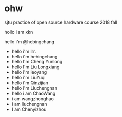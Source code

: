 # ohw
sjtu practice of open source hardware course 2018 fall

hollo i am xkn

hello i'm @hebingchang

- hello i'm lrr.
- hello i'm hebingchang
- hello I'm Cheng Yunlong
- hello I'm Liu Longxiang
- hello i'm leoyang
- hello i'm LiuYuqi
- hello i'm Qinzijian
- hello i'm Liuchengnan
- hello i am ChaoWang
- i am wangzhonghao  
- i am liuchengnan  
- I am Chenyizhou  
